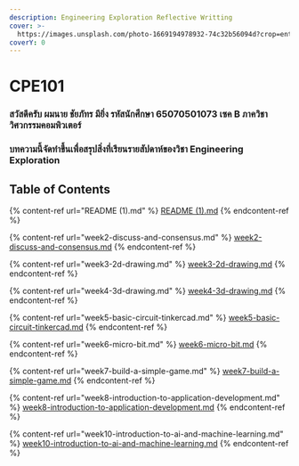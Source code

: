 ```yaml
---
description: Engineering Exploration Reflective Writting
cover: >-
  https://images.unsplash.com/photo-1669194978932-74c32b56094d?crop=entropy&cs=tinysrgb&fm=jpg&ixid=MnwxOTcwMjR8MHwxfHJhbmRvbXx8fHx8fHx8fDE2Njk3OTg5MDg&ixlib=rb-4.0.3&q=80
coverY: 0
---
```


# CPE101

### &#x20;    สวัสดีครับ ผมนาย ชัยภัทร มียิ่ง รหัสนักศึกษา 65070501073 เซค B ภาควิชาวิศวกรรมคอมพิวเตอร์&#x20;

### &#x20;    บทความนี้จัดทำขึ้นเพื่อสรุปสิ่งที่เรียนรายสัปดาห์ของวิชา Engineering Exploration



## Table of Contents

{% content-ref url="README (1).md" %}
[README (1).md](<README (1).md>)
{% endcontent-ref %}

{% content-ref url="week2-discuss-and-consensus.md" %}
[week2-discuss-and-consensus.md](week2-discuss-and-consensus.md)
{% endcontent-ref %}

{% content-ref url="week3-2d-drawing.md" %}
[week3-2d-drawing.md](week3-2d-drawing.md)
{% endcontent-ref %}

{% content-ref url="week4-3d-drawing.md" %}
[week4-3d-drawing.md](week4-3d-drawing.md)
{% endcontent-ref %}

{% content-ref url="week5-basic-circuit-tinkercad.md" %}
[week5-basic-circuit-tinkercad.md](week5-basic-circuit-tinkercad.md)
{% endcontent-ref %}

{% content-ref url="week6-micro-bit.md" %}
[week6-micro-bit.md](week6-micro-bit.md)
{% endcontent-ref %}

{% content-ref url="week7-build-a-simple-game.md" %}
[week7-build-a-simple-game.md](week7-build-a-simple-game.md)
{% endcontent-ref %}

{% content-ref url="week8-introduction-to-application-development.md" %}
[week8-introduction-to-application-development.md](week8-introduction-to-application-development.md)
{% endcontent-ref %}

{% content-ref url="week10-introduction-to-ai-and-machine-learning.md" %}
[week10-introduction-to-ai-and-machine-learning.md](week10-introduction-to-ai-and-machine-learning.md)
{% endcontent-ref %}
